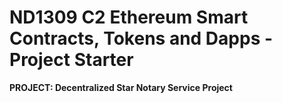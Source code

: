 # ND1309 C2 Ethereum Smart Contracts, Tokens and Dapps - Project Starter
**PROJECT: Decentralized Star Notary Service Project**